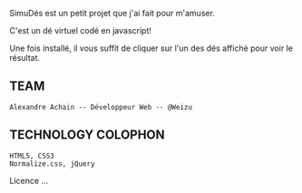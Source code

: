 SimuDés est un petit projet que j'ai fait pour m'amuser.

C'est un dé virtuel codé en javascript!

Une fois installé, il vous suffit de cliquer sur l'un des dés affiché pour voir le r&eacute;sultat.

## TEAM

    Alexandre Achain -- Développeur Web -- @Weizu

## TECHNOLOGY COLOPHON

    HTML5, CSS3
    Normalize.css, jQuery

Licence ...

